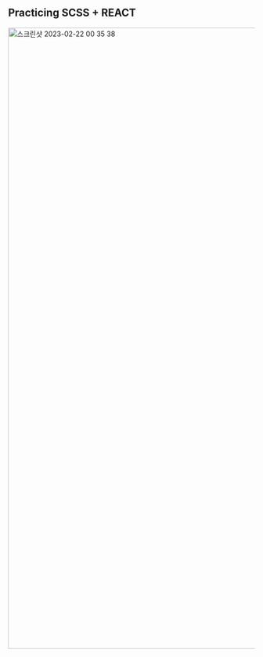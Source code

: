 ## Practicing SCSS + REACT


<img width="1266" alt="스크린샷 2023-02-22 00 35 38" src="https://user-images.githubusercontent.com/97151214/220390199-c6ceb7c6-63f1-49f7-8d97-30a4f878e0ca.png">
